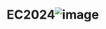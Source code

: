 # EC2024![image](https://github.com/PHUANYU/EC2024/assets/162283667/af7e2b05-58a3-43df-a24d-4ea743f5dbb9)
